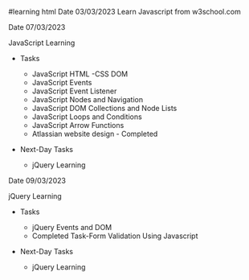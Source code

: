 #learning html
Date 03/03/2023
Learn Javascript from w3school.com

Date 07/03/2023

JavaScript Learning

 - Tasks
     - JavaScript HTML -CSS DOM 
     - JavaScript Events
     - JavaScript Event Listener
     - JavaScript Nodes and Navigation
     - JavaScript DOM Collections and Node Lists
     - JavaScript Loops and Conditions
     - JavaScript Arrow Functions
     - Atlassian website design - Completed

 - Next-Day Tasks
     - jQuery Learning

Date 09/03/2023

jQuery Learning

 - Tasks
     - jQuery Events and DOM 
     - Completed Task-Form Validation Using Javascript

 - Next-Day Tasks
     - jQuery Learning